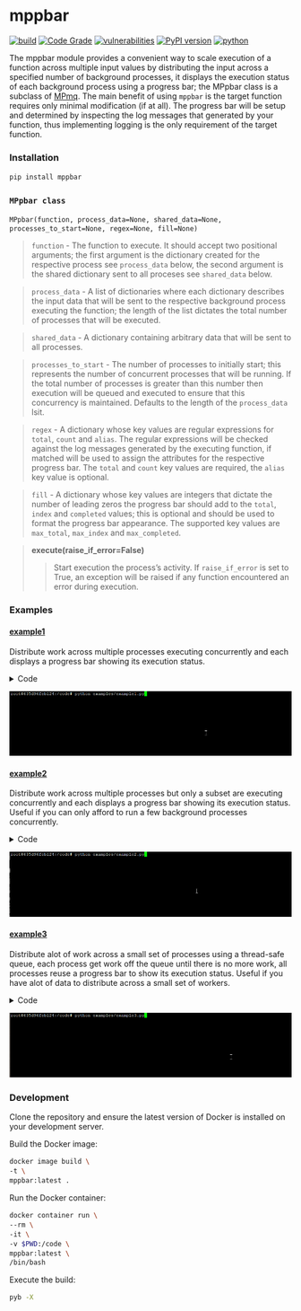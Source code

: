# mppbar
[![build](https://github.com/soda480/mppbar/actions/workflows/main.yml/badge.svg)](https://github.com/soda480/mppbar/actions/workflows/main.yml)
[![Code Grade](https://api.codiga.io/project/33815/status/svg)](https://app.codiga.io/public/project/33815/mppbar/dashboard)
[![vulnerabilities](https://img.shields.io/badge/vulnerabilities-None-brightgreen)](https://pypi.org/project/bandit/)
[![PyPI version](https://badge.fury.io/py/mppbar.svg)](https://badge.fury.io/py/mppbar)
[![python](https://img.shields.io/badge/python-3.9-teal)](https://www.python.org/downloads/)

The mppbar module provides a convenient way to scale execution of a function across multiple input values by distributing the input across a specified number of background processes, it displays the execution status of each background process using a progress bar; the MPpbar class is a subclass of [MPmq](https://github.com/soda480/mpmq). The main benefit of using `mppbar` is the target function requires only minimal modification (if at all). The progress bar will be setup and determined by inspecting the log messages that generated by your function, thus implementing logging is the only requirement of the target function.

### Installation
```bash
pip install mppbar
```

### `MPpbar class`
```
MPpbar(function, process_data=None, shared_data=None, processes_to_start=None, regex=None, fill=None)
```
> `function` - The function to execute. It should accept two positional arguments; the first argument is the dictionary created for the respective process see `process_data` below, the second argument is the shared dictionary sent to all proceses see `shared_data` below.

> `process_data` - A list of dictionaries where each dictionary describes the input data that will be sent to the respective background process executing the function; the length of the list dictates the total number of processes that will be executed.

> `shared_data` - A dictionary containing arbitrary data that will be sent to all processes.

> `processes_to_start` - The number of processes to initially start; this represents the number of concurrent processes that will be running. If the total number of processes is greater than this 
number then execution will be queued and executed to ensure that this concurrency is maintained. Defaults to the length of the `process_data` lsit.

> `regex` - A dictionary whose key values are regular expressions for `total`, `count` and `alias`. The regular expressions will be checked against the log messages generated by the executing function, if matched will be used to assign the attributes for the respective progress bar. The `total` and `count` key values are required, the `alias` key value is optional.

> `fill` - A dictionary whose key values are integers that dictate the number of leading zeros the progress bar should add to the `total`, `index` and `completed` values; this is optional and should be used to format the progress bar appearance. The supported key values are `max_total`, `max_index` and `max_completed`.

> **execute(raise_if_error=False)**
>> Start execution the process’s activity. If `raise_if_error` is set to True, an exception will be raised if any function encountered an error during execution.


### Examples

#### [example1](https://github.com/soda480/mppbar/blob/main/examples/example1.py)

Distribute work across multiple processes executing concurrently and each displays a progress bar showing its execution status.

<details><summary>Code</summary>

```Python
from mppbar import MPpbar
import time, names, random, logging
logger = logging.getLogger(__name__)

def do_work(data, *args):
    logger.debug(f'processor is {names.get_last_name()}')
    total = data['total']
    logger.debug(f'processing total of {total}')
    for index in range(total):
        time.sleep(random.choice([.1, .2, .4]))
        logger.debug(f'processed item {index}')
    return total

def main():
    process_data = [{'total': random.randint(8, 16)} for item in range(6)]
    regex = {
        'total': r'^processing total of (?P<value>\d+)$',
        'count': r'^processed item \d+$',
        'alias': r'^processor is (?P<value>.*)$',
    }
    print('>> Processing items...')
    pbars =  MPpbar(function=do_work, process_data=process_data, regex=regex, timeout=1)
    results = pbars.execute()
    print(f">> {len(process_data)} workers processed a total of {sum(result for result in results)} items")

if __name__ == '__main__':
    main()
```
</details>

![example1](https://raw.githubusercontent.com/soda480/mppbar/main/docs/images/example1.gif)

#### [example2](https://github.com/soda480/mppbar/blob/main/examples/example2.py)

Distribute work across multiple processes but only a subset are executing concurrently and each displays a progress bar showing its execution status. Useful if you can only afford to run a few background processes concurrently.

<details><summary>Code</summary>

```Python
from mppbar import MPpbar
import time, names, random, logging
logger = logging.getLogger(__name__)

def do_work(data, *args):
    logger.debug(f'processor is {names.get_last_name()}')
    total = data['total']
    logger.debug(f'processing total of {total}')
    for index in range(total):
        time.sleep(random.choice([.1, .2, .4]))
        logger.debug(f'processed item {index}')
    return total

def main():
    process_data = [{'total': random.randint(8, 16)} for item in range(6)]
    regex = {
        'total': r'^processing total of (?P<value>\d+)$',
        'count': r'^processed item \d+$',
        'alias': r'^processor is (?P<value>.*)$',
    }
    fill = {
        'max_total': 100
    }
    print('>> Processing items...')
    pbars =  MPpbar(function=do_work, process_data=process_data, regex=regex, fill=fill, processes_to_start=3, timeout=1)
    results = pbars.execute()
    print(f">> {len(process_data)} workers processed a total of {sum(result for result in results)} items")

if __name__ == '__main__':
    main()
```
</details>

![example2](https://raw.githubusercontent.com/soda480/mppbar/main/docs/images/example2.gif)

#### [example3](https://github.com/soda480/mppbar/blob/main/examples/example3.py)

Distribute alot of work across a small set of processes using a thread-safe queue, each process get work off the queue until there is no more work, all processes reuse a progress bar to show its execution status. Useful if you have alot of data to distribute across a small set of workers.

<details><summary>Code</summary>

```Python
from mppbar import MPpbar
import time, names, random, logging
from multiprocessing import Queue
from queue import Empty
logger = logging.getLogger(__name__)

def do_work(total):
    logger.debug(f'processor is {names.get_last_name()}')
    logger.debug(f'processing total of {total}')
    for index in range(total):
        time.sleep(random.choice([.001, .003, .005]))
        logger.debug(f'processed item {index}')
    return total

def prepare_queue():
    queue = Queue()
    for _ in range(100):
        queue.put({'total': random.randint(40, 99)})
    return queue

def run_q(data, *args):
    queue = data['queue']
    result = 0
    while True:
        try:
            total = queue.get(timeout=1)['total']
            result += do_work(total)
            logger.debug('reset-mppbar')
        except Empty:
            logger.debug('reset-mppbar-complete')
            break
    return result

def main():
    queue = prepare_queue()
    process_data = [{'queue': queue} for item in range(3)]
    regex = {
        'total': r'^processing total of (?P<value>\d+)$',
        'count': r'^processed item \d+$',
        'alias': r'^processor is (?P<value>.*)$',
    }
    print('>> Processing items...')
    pbars =  MPpbar(function=run_q, process_data=process_data, regex=regex, timeout=1)
    results = pbars.execute()
    print(f">> {len(process_data)} workers processed a total of {sum(result for result in results)} items")

if __name__ == '__main__':
    main()
```
</details>

![example3](https://raw.githubusercontent.com/soda480/mppbar/main/docs/images/example3.gif)


### Development

Clone the repository and ensure the latest version of Docker is installed on your development server.

Build the Docker image:
```sh
docker image build \
-t \
mppbar:latest .
```

Run the Docker container:
```sh
docker container run \
--rm \
-it \
-v $PWD:/code \
mppbar:latest \
/bin/bash
```

Execute the build:
```sh
pyb -X
```
